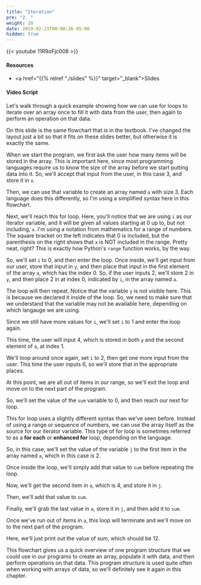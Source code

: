 ```yaml
---
title: "Iteration"
pre: "2. "
weight: 20
date: 2019-02-21T00:00:26-05:00
hidden: true
---
```


{{< youtube 11R9oFjc008 >}}

#### Resources

* <a href="{{% relref "./slides" %}}" target="_blank">Slides</a>

#### Video Script

Let's walk through a quick example showing how we can use for loops to iterate over an array once to fill it with data from the user, then again to perform an operation on that data.

On this slide is the same flowchart that is in the textbook. I've changed the layout just a bit so that it fits on these slides better, but otherwise it is exactly the same.

When we start the program, we first ask the user how many items will be stored in the array. This is important here, since most programming languages require us to know the size of the array before we start putting data into it. So, we'll accept that input from the user, in this case 3, and store it in `x`.

Then, we can use that variable to create an array named `a` with size 3. Each language does this differently, so I'm using a simplified syntax here in this flowchart.

Next, we'll reach this for loop. Here, you'll notice that we are using `i` as our iterator variable, and it will be given all values starting at 0 up to, but not including, `x`. I'm using a notation from mathematics for a range of numbers. The square bracket on the left indicates that 0 is included, but the parenthesis on the right shows that `x` is NOT included in the range. Pretty neat, right? This is exactly how Python's `range` function works, by the way.

So, we'll set `i` to 0, and then enter the loop. Once inside, we'll get input from our user, store that input in `y`, and then place that input in the first element of the array `a`, which has the index 0. So, if the user inputs 2, we'll store 2 in `y`, and then place 2 in at index 0, indicated by `i`, in the array named `a`.

The loop will then repeat. Notice that the variable `y` is not visible here. This is because we declared it inside of the loop. So, we need to make sure that we understand that the variable may not be available here, depending on which langauge we are using.

Since we still have more values for `i`, we'll set `i` to 1 and enter the loop again.

This time, the user will input 4, which is stored in both `y` and the second element of `a`, at index 1.

We'll loop around once again, set `i` to 2, then get one more input from the user. This time the user inputs 6, so we'll store that in the appropriate places.

At this point, we are all out of items in our range, so we'll exit the loop and move on to the next part of the program.

So, we'll set the value of the `sum` variable to 0, and then reach our next for loop.

This for loop uses a slightly different syntax than we've seen before. Instead of using a range or sequence of numbers, we can use the array itself as the source for our iterator variable. This type of for loop is sometimes referred to as a **for each** or **enhanced for** loop, depending on the language.

So, in this case, we'll set the value of the variable `j` to the first item in the array named `a`, which in this case is 2.

Once inside the loop, we'll simply add that value to `sum` before repeating the loop.

Now, we'll get the second item in `a`, which is 4, and store it in `j`.

Then, we'll add that value to `sum`.

Finally, we'll grab the last value in `a`, store it in `j`, and then add it to `sum`.

Once we've run out of items in `a`, this loop will terminate and we'll move on to the next part of the program.

Here, we'll just print out the value of sum, which should be 12.

This flowchart gives us a quick overview of one program structure that we could use in our programs to create an array, populate it with data, and then perform operations on that data. This program structure is used quite often when working with arrays of data, so we'll definitely see it again in this chapter.
